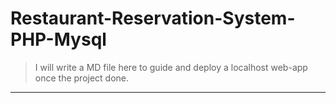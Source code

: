 # Restaurant-Reservation-System-PHP-Mysql
> I will write a MD file here to guide and deploy a localhost web-app once the project done.
---
